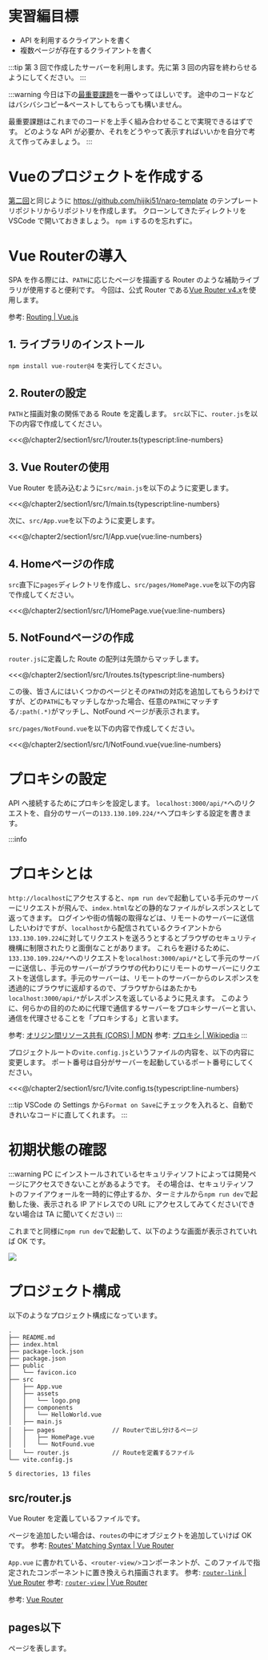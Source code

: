 # 実習編目標
- API を利用するクライアントを書く
- 複数ページが存在するクライアントを書く

:::tip
第 3 回で作成したサーバーを利用します。先に第 3 回の内容を終わらせるようにしてください。
:::

:::warning
今日は下の[最重要課題](#最重要課題)を一番やってほしいです。
途中のコードなどはバシバシコピー&ペーストしてもらっても構いません。

最重要課題はこれまでのコードを上手く組み合わせることで実現できるはずです。
どのような API が必要か、それをどうやって表示すればいいかを自分で考えて作ってみましょう。
:::

# Vueのプロジェクトを作成する

[第二回](https://md.trap.jp/grYPeJzbSxWDfz5qHZfXYQ#%E3%83%AA%E3%83%9D%E3%82%B8%E3%83%88%E3%83%AA%E3%81%AE%E4%BD%9C%E6%88%90)と同じように https://github.com/hijiki51/naro-template のテンプレートリポジトリからリポジトリを作成します。
クローンしてきたディレクトリを VSCode で開いておきましょう。
`npm i`するのを忘れずに。

# Vue Routerの導入

SPA を作る際には、`PATH`に応じたページを描画する Router のような補助ライブラリが使用すると便利です。
今回は、公式 Router である[Vue Router v4.x](https://next.router.vuejs.org/)を使用します。

参考: [Routing | Vue.js](https://v3.vuejs.org/guide/routing.html)

## 1. ライブラリのインストール

`npm install vue-router@4` を実行してください。

## 2. Routerの設定

`PATH`と描画対象の関係である Route を定義します。
`src`以下に、`router.js`を以下の内容で作成してください。

<<<@/chapter2/section1/src/1/router.ts{typescript:line-numbers}

## 3. Vue Routerの使用

Vue Router を読み込むように`src/main.js`を以下のように変更します。

<<<@/chapter2/section1/src/1/main.ts{typescript:line-numbers}

次に、`src/App.vue`を以下のように変更します。

<<<@/chapter2/section1/src/1/App.vue{vue:line-numbers}

## 4. Homeページの作成

`src`直下に`pages`ディレクトリを作成し、`src/pages/HomePage.vue`を以下の内容で作成してください。

<<<@/chapter2/section1/src/1/HomePage.vue{vue:line-numbers}

## 5. NotFoundページの作成

`router.js`に定義した Route の配列は先頭からマッチします。

<<<@/chapter2/section1/src/1/routes.ts{typescript:line-numbers}

この後、皆さんにはいくつかのページとその`PATH`の対応を追加してもらうわけですが、どの`PATH`にもマッチしなかった場合、任意の`PATH`にマッチする`/:path(.*)`がマッチし、NotFound ページが表示されます。

`src/pages/NotFound.vue`を以下の内容で作成してください。

<<<@/chapter2/section1/src/1/NotFound.vue{vue:line-numbers}

# プロキシの設定
API へ接続するためにプロキシを設定します。
`localhost:3000/api/*`へのリクエストを、自分のサーバーの`133.130.109.224/*`へプロキシする設定を書きます。

:::info
# プロキシとは
`http://localhost`にアクセスすると、`npm run dev`で起動している手元のサーバーにリクエストが飛んで、`index.html`などの静的なファイルがレスポンスとして返ってきます。
ログインや街の情報の取得などは、リモートのサーバーに送信したいわけですが、`localhost`から配信されているクライアントから`133.130.109.224`に対してリクエストを送ろうとするとブラウザのセキュリティ機構に制限されたりと面倒なことがあります。
これらを避けるために、`133.130.109.224/*`へのリクエストを`localhost:3000/api/*`として手元のサーバーに送信し、手元のサーバーがブラウザの代わりにリモートのサーバーにリクエストを送信します。手元のサーバーは、リモートのサーバーからのレスポンスを透過的にブラウザに返却するので、ブラウザからはあたかも`localhost:3000/api/*`がレスポンスを返しているように見えます。
このように、何らかの目的のために代理で通信するサーバーをプロキシサーバーと言い、通信を代理させることを「プロキシする」と言います。

参考: [オリジン間リソース共有 (CORS) | MDN](https://developer.mozilla.org/ja/docs/Web/HTTP/CORS)
参考: [プロキシ | Wikipedia](https://ja.wikipedia.org/wiki/%E3%83%97%E3%83%AD%E3%82%AD%E3%82%B7)
:::

プロジェクトルートの`vite.config.js`というファイルの内容を、以下の内容に変更します。
ポート番号は自分がサーバーを起動しているポート番号にしてください。

<<<@/chapter2/section1/src/1/vite.config.ts{typescript:line-numbers}

:::tip
VSCode の Settings から`Format on Save`にチェックを入れると、自動できれいなコードに直してくれます。
:::

# 初期状態の確認

:::warning
PC にインストールされているセキュリティソフトによっては開発ページにアクセスできないことがあるようです。
その場合は、セキュリティソフトのファイアウォールを一時的に停止するか、ターミナルから`npm run dev`で起動した後、表示される IP アドレスでの URL にアクセスしてみてください(できない場合は TA に聞いてください)
:::

これまでと同様に`npm run dev`で起動して、以下のような画面が表示されていれば OK です。

![](images/1/vue_init.png)


# プロジェクト構成

以下のようなプロジェクト構成になっています。

```
.
├── README.md
├── index.html
├── package-lock.json
├── package.json
├── public
│   └── favicon.ico
├── src
│   ├── App.vue
│   ├── assets
│   │   └── logo.png
│   ├── components
│   │   └── HelloWorld.vue
│   ├── main.js
│   ├── pages                // Routerで出し分けるページ
│   │   ├── HomePage.vue
│   │   └── NotFound.vue
│   └── router.js            // Routeを定義するファイル
└── vite.config.js

5 directories, 13 files
```

## src/router.js
Vue Router を定義しているファイルです。

ページを追加したい場合は、`routes`の中にオブジェクトを追加していけば OK です。
参考: [Routes' Matching Syntax | Vue Router](https://next.router.vuejs.org/guide/essentials/route-matching-syntax.html)

`App.vue` に書かれている、`<router-view/>`コンポーネントが、このファイルで指定されたコンポーネントに置き換えられ描画されます。
参考: [`router-link` | Vue Router](https://next.router.vuejs.org/guide/#router-link)
参考: [`router-view` | Vue Router](https://next.router.vuejs.org/guide/#router-view)

参考: [Vue Router](https://next.router.vuejs.org/)

## pages以下

ページを表します。
